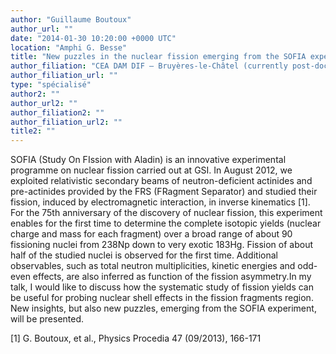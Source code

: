 ```yaml
---
author: "Guillaume Boutoux"
author_url: ""
date: "2014-01-30 10:20:00 +0000 UTC"
location: "Amphi G. Besse"
title: "New puzzles in the nuclear fission emerging from the SOFIA experiment at GSI"
author_filiation: "CEA DAM DIF – Bruyères-le-Châtel (currently post-doc at CELIA (Centre Lasers Intenses et Applications) – Université Bordeaux 1)"
author_filiation_url: ""
type: "spécialisé"
author2: ""
author_url2: ""
author_filiation2: ""
author_filiation_url2: ""
title2: ""
---
```

SOFIA (Study On FIssion with Aladin) is an innovative experimental programme on nuclear fission carried out at GSI. In August 2012, we exploited relativistic secondary beams of neutron-deficient actinides and pre-actinides provided by the FRS (FRagment Separator) and studied their fission, induced by electromagnetic interaction, in inverse kinematics [1]. For the 75th anniversary of the discovery of nuclear fission, this experiment enables for the first time to determine the complete isotopic yields (nuclear charge and mass for each fragment) over a broad range of about 90 fissioning nuclei from 238Np down to very exotic 183Hg. Fission of about half of the studied nuclei is observed for the first time. Additional observables, such as total neutron multiplicities, kinetic energies and odd-even effects, are also inferred as function of the fission asymmetry.In my talk, I would like to discuss how the systematic study of fission yields can be useful for probing nuclear shell effects in the fission fragments region. New insights, but also new puzzles, emerging from the SOFIA experiment, will be presented.

[1] G. Boutoux, et al., Physics Procedia 47 (09/2013), 166-171

